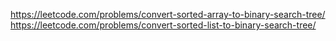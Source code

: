 https://leetcode.com/problems/convert-sorted-array-to-binary-search-tree/
https://leetcode.com/problems/convert-sorted-list-to-binary-search-tree/
